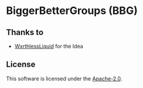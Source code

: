 
# BiggerBetterGroups (BBG)

## Thanks to

- [WxrthlessLiquid](https://github.com/WxrthlessLiquid) for the Idea

## License

This software is licensed under the [Apache-2.0](https://choosealicense.com/licenses/apache-2.0/).

